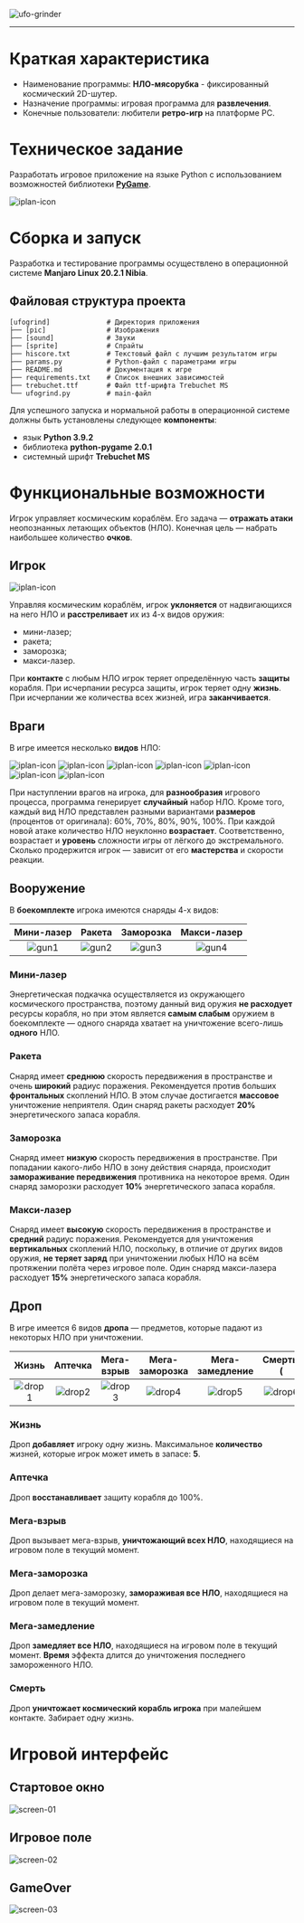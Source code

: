 ![ufo-grinder](./pic/docpic/title-md.png 'UFO-grinder')

---
# Краткая характеристика
* Наименование программы: **НЛО-мясорубка** - фиксированный космический 2D-шутер.
* Назначение программы: игровая программа для **развлечения**.
* Конечные пользователи: любители **ретро-игр** на платформе PC.

# Техническое задание
Разработать игровое приложение на языке Python с использованием возможностей библиотеки [**PyGame**](https://www.pygame.org/news). 

![iplan-icon](./pic/docpic/logo-pygame.png 'PyGame')

# Сборка и запуск
Разработка и тестирование программы осуществлено в операционной системе **Manjaro Linux 20.2.1 Nibia**.

## Файловая структура проекта
```text
[ufogrind]              # Директория приложения
├── [pic]               # Изображения
├── [sound]             # Звуки
├── [sprite]            # Спрайты
├── hiscore.txt         # Текстовый файл с лучшим результатом игры
├── params.py           # Python-файл с параметрами игры
├── README.md           # Документация к игре
├── requirements.txt    # Список внешних зависимостей
├── trebuchet.ttf       # Файл ttf-шрифта Trebuchet MS
└── ufogrind.py         # main-файл
```

Для успешного запуска и нормальной работы в операционной системе должны быть установлены следующее **компоненты**:

+ язык **Python 3.9.2**
+ библиотека **python-pygame 2.0.1**
+ системный шрифт **Trebuchet MS**

# Функциональные возможности
Игрок управляет космическим кораблём. Его задача — **отражать атаки** неопознанных летающих объектов (НЛО). Конечная цель — набрать наибольшее количество **очков**.

## Игрок

![iplan-icon](./pic/hero.png 'PyGame')

Управляя космическим кораблём, игрок **уклоняется** от надвигающихся на него НЛО и **расстреливает** их из 4-х видов оружия:

+ мини-лазер;
+ ракета;
+ заморозка;
+ макси-лазер.

При **контакте** с любым НЛО игрок теряет определённую часть **защиты** корабля. При исчерпании ресурса защиты, игрок теряет одну **жизнь**. При исчерпании же количества всех жизней, игра **заканчивается**. 

## Враги
В игре имеется несколько **видов** НЛО:

![iplan-icon](./pic/ufos/001.png 'ufo1')
![iplan-icon](./pic/ufos/002.png 'ufo2')
![iplan-icon](./pic/ufos/003.png 'ufo3')
![iplan-icon](./pic/ufos/004.png 'ufo4')
![iplan-icon](./pic/ufos/005.png 'ufo5')
![iplan-icon](./pic/ufos/006.png 'ufo6')
![iplan-icon](./pic/ufos/007.png 'ufo7')

При наступлении врагов на игрока, для **разнообразия** игрового процесса, программа генерирует **случайный** набор НЛО. Кроме того, каждый вид НЛО представлен разными вариантами **размеров** (процентов от оригинала): 60%, 70%, 80%, 90%, 100%. При каждой новой атаке количество НЛО неуклонно **возрастает**. Соответственно, возрастает и **уровень** сложности игры от лёгкого до экстремального. Сколько продержится игрок — зависит от его **мастерства** и скорости реакции.

## Вооружение
В **боекомплекте** игрока имеются снаряды 4-х видов:

Мини-лазер|Ракета|Заморозка|Макси-лазер
:---:|:---:|:---:|:---:
![gun1](./pic/guns/mini_laser.png 'gun1')|![gun2](./pic/guns/rocket.png 'gun2')|![gun3](./pic/guns/freeze.png 'gun3')|![gun4](./pic/guns/maxi_laser.png 'gun4')

### Мини-лазер
Энергетическая подкачка осуществляется из окружающего космического пространства, поэтому данный вид оружия **не расходует** ресурсы корабля, но при этом является **самым слабым** оружием в боекомплекте — одного снаряда хватает на уничтожение всего-лишь **одного** НЛО.

### Ракета
Снаряд имеет **среднюю** скорость передвижения в пространстве и очень **широкий** радиус поражения. Рекомендуется против больших **фронтальных** скоплений НЛО. В этом случае достигается **массовое** уничтожение неприятеля. Один снаряд ракеты расходует **20%** энергетического запаса корабля.

### Заморозка
Снаряд имеет **низкую** скорость передвижения в пространстве. При попадании какого-либо НЛО в зону действия снаряда, происходит **замораживание передвижения** противника на некоторое время. Один снаряд заморозки расходует **10%** энергетического запаса корабля.

### Макси-лазер
Снаряд имеет **высокую** скорость передвижения в пространстве и **средний** радиус поражения. Рекомендуется для уничтожения **вертикальных** скоплений НЛО, поскольку, в отличие от других видов оружия, **не теряет заряд** при уничтожении любых НЛО на всём протяжении полёта через игровое поле. Один снаряд макси-лазера расходует **15%** энергетического запаса корабля.

## Дроп
В игре имеется 6 видов **дропа** — предметов, которые падают из некоторых НЛО при уничтожении.

Жизнь|Аптечка|Мега-взрыв|Мега-заморозка|Мега-замедление|Смерть:(
:---:|:---:|:---:|:---:|:---:|:---:
![drop1](./pic/items/life.png 'drop1')|![drop2](./pic/items/shield.png 'drop2')|![drop3](./pic/items/killall.png 'drop3')|![drop4](./pic/items/water.png 'drop4')|![drop5](./pic/items/speed.png 'drop5')|![drop6](./pic/items/death.png 'drop6')

### Жизнь
Дроп **добавляет** игроку одну жизнь. Максимальное **количество** жизней, которые игрок может иметь в запасе: **5**.

### Аптечка
Дроп **восстанавливает** защиту корабля до 100%. 

### Мега-взрыв
Дроп вызывает мега-взрыв, **уничтожающий всех НЛО**, находящиеся на игровом поле в текущий момент.

### Мега-заморозка
Дроп делает мега-заморозку, **замораживая все НЛО**, находящиеся на игровом поле в текущий момент.

### Мега-замедление
Дроп **замедляет все НЛО**, находящиеся на игровом поле в текущий момент. **Время** эффекта длится до уничтожения последнего замороженного НЛО.

### Смерть
Дроп **уничтожает космический корабль игрока** при малейшем контакте. Забирает одну жизнь.

# Игровой интерфейс

## Стартовое окно
![screen-01](./pic/docpic/screen-01.png 'Стартовое окно')

## Игровое поле
![screen-02](./pic/docpic/screen-02.png 'Игровое поле')

## GameOver
![screen-03](./pic/docpic/screen-03.png 'GameOver')
